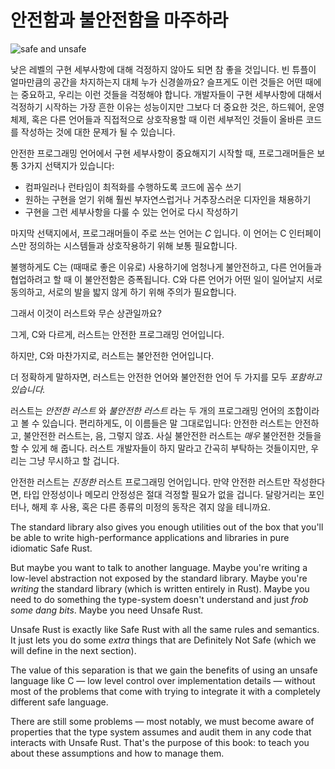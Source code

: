 # 안전함과 불안전함을 마주하라

![safe and unsafe](img/safeandunsafe.svg)

낮은 레벨의 구현 세부사항에 대해 걱정하지 않아도 되면 참 좋을 것입니다. 빈 튜플이 얼마만큼의 공간을 차지하는지 대체 누가 신경쓸까요?
슬프게도 이런 것들은 어떤 때에는 중요하고, 우리는 이런 것들을 걱정해야 합니다. 개발자들이 구현 세부사항에 대해서 걱정하기 시작하는 가장 흔한 이유는 성능이지만 그보다 더 중요한 것은, 
하드웨어, 운영체제, 혹은 다른 언어들과 직접적으로 상호작용할 때 이런 세부적인 것들이 올바른 코드를 작성하는 것에 대한 문제가 될 수 있습니다.

안전한 프로그래밍 언어에서 구현 세부사항이 중요해지기 시작할 때, 프로그래머들은 보통 3가지 선택지가 있습니다:

- 컴파일러나 런타임이 최적화를 수행하도록 코드에 꼼수 쓰기
- 원하는 구현을 얻기 위해 훨씬 부자연스럽거나 거추장스러운 디자인을 채용하기
- 구현을 그런 세부사항을 다룰 수 있는 언어로 다시 작성하기

마지막 선택지에서, 프로그래머들이 주로 쓰는 언어는 *C* 입니다. 이 언어는 C 인터페이스만 정의하는 시스템들과 
상호작용하기 위해 보통 필요합니다. 

불행하게도 C는 (때때로 좋은 이유로) 사용하기에 엄청나게 불안전하고, 다른 언어들과 협업하려고 할 때 
이 불안전함은 증폭됩니다. C와 다른 언어가 어떤 일이 일어날지 서로 동의하고, 서로의 발을 밟지 않게 하기 위해 
주의가 필요합니다.

그래서 이것이 러스트와 무슨 상관일까요?

그게, C와 다르게, 러스트는 안전한 프로그래밍 언어입니다.

하지만, C와 마찬가지로, 러스트는 불안전한 언어입니다.

더 정확하게 말하자면, 러스트는 안전한 언어와 불안전한 언어 두 가지를 모두 *포함하고 있습니다.*

러스트는 *안전한 러스트* 와 *불안전한 러스트* 라는 두 개의 프로그래밍 언어의 조합이라고 볼 수 있습니다. 
편리하게도, 이 이름들은 말 그대로입니다: 안전한 러스트는 안전하고, 불안전한 러스트는, 음, 그렇지 않죠. 
사실 불안전한 러스트는 *매우* 불안전한 것들을 할 수 있게 해 줍니다. 러스트 개발자들이 하지 말라고 간곡히 
부탁하는 것들이지만, 우리는 그냥 무시하고 할 겁니다. 

안전한 러스트는 *진정한* 러스트 프로그래밍 언어입니다. 만약 안전한 러스트만 작성한다면, 
타입 안정성이나 메모리 안정성은 절대 걱정할 필요가 없을 겁니다. 달랑거리는 포인터나, 해제 후 사용, 
혹은 다른 종류의 미정의 동작은 겪지 않을 테니까요.



The standard library also gives you enough utilities out of the box that you'll
be able to write high-performance applications and libraries in pure idiomatic
Safe Rust.

But maybe you want to talk to another language. Maybe you're writing a
low-level abstraction not exposed by the standard library. Maybe you're
*writing* the standard library (which is written entirely in Rust). Maybe you
need to do something the type-system doesn't understand and just *frob some dang
bits*. Maybe you need Unsafe Rust.

Unsafe Rust is exactly like Safe Rust with all the same rules and semantics.
It just lets you do some *extra* things that are Definitely Not Safe
(which we will define in the next section).

The value of this separation is that we gain the benefits of using an unsafe
language like C — low level control over implementation details — without most
of the problems that come with trying to integrate it with a completely
different safe language.

There are still some problems — most notably, we must become aware of properties
that the type system assumes and audit them in any code that interacts with
Unsafe Rust. That's the purpose of this book: to teach you about these assumptions
and how to manage them.
